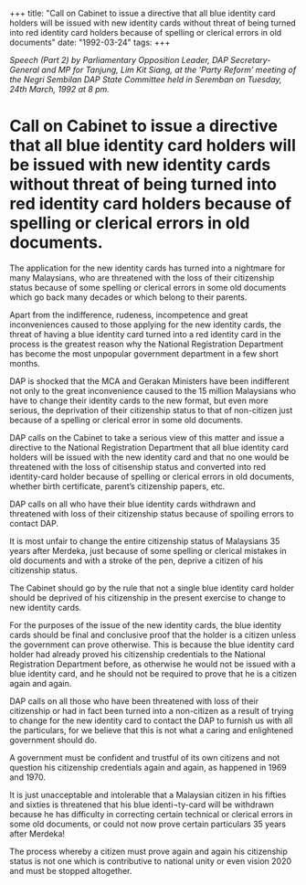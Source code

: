 +++ 
title: "Call on Cabinet to issue a directive that all blue identity card holders will be issued with new identity cards without threat of being turned into red identity card holders because of spelling or clerical errors in old documents"
date: "1992-03-24"
tags:
+++

_Speech (Part 2) by Parliamentary Opposition Leader, DAP Secretary-General and MP for Tanjung, Lim Kit Siang, at the ‘Party Reform’ meeting of the Negri Sembilan DAP State Committee held in Seremban on Tuesday, 24th March, 1992 at 8 pm._

# Call on Cabinet to issue a directive that all blue identity card holders will be issued with new identity cards without threat of being turned into red identity card holders because of spelling or clerical errors in old documents.

The application for the new identity cards has turned into a nightmare for many Malaysians, who are threatened with the loss of their citizenship status because of some spelling or clerical errors in some old documents which go back many decades or which belong to their parents.</u>

Apart from the indifference, rudeness, incompetence and great inconveniences caused to those applying for the new identity cards, the threat of having a blue identity card turned into a red identity card in the process is the greatest reason why the National Registration Department has become the most unpopular government department in a few short months.

DAP is shocked that the MCA and Gerakan Ministers have been indifferent not only to the great inconvenience caused to the 15 million Malaysians who have to change their identity cards to the new format, but even more serious, the deprivation of their citizenship status to that of non-citizen just because of a spelling or clerical error in some old documents.

DAP calls on the Cabinet to take a serious view of this matter and issue a directive to the National Registration Department that all blue identity card holders will be issued with the new identity card and   that no one would be threatened with the loss of citisenship status and converted into red identity-card   holder because of spelling or clerical errors in old documents, whether birth certificate, parent’s citizenship papers, etc.

DAP calls on all who have their blue identity cards withdrawn and threatened with loss of their citizenship status because of spoiling errors to contact DAP.

It is most unfair to change the entire citizenship status of Malaysians 35 years after Merdeka, just because
of some spelling or clerical mistakes in old documents and with a stroke of the pen, deprive a citizen of his citizenship status. 

The Cabinet should go by the rule that not a single blue identity card holder should be deprived of his citizenship in the present exercise to change to new identity cards. 

For the purposes of the issue of the new identity cards, the blue identity cards should be final and conclusive proof that the holder is a citizen unless the government can prove otherwise. This is because the blue identity card holder had already proved his citizenship credentials to the National Registration Department before, as otherwise he would not be issued with a blue identity card, and he should not be required to prove that he is a citizen again and again.

DAP calls on all those who have been threatened with loss of their citizenship or had in fact been turned into a non-citizen as a result of trying to change for the new identity card to contact the DAP to furnish us with all the particulars, for we believe that this is not what a caring and enlightened government should do.

A government  must be confident and trustful of its own citizens and  not question his citizenship credentials again and again, as happened in 1969 and 1970.

It is just unacceptable and intolerable that a Malaysian citizen in his fifties and sixties is threatened 
that his blue identi¬ty-card will be withdrawn because he has difficulty in correcting certain technical 
or clerical errors in some old documents, or could not now prove certain particulars 35 years after Merdeka!

The process whereby a citizen must prove again and again his citizenship status is not one which is contributive to national unity or even vision 2020 and must be stopped altogether.
 
